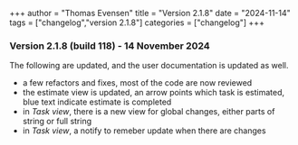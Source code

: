 +++
author = "Thomas Evensen"
title = "Version 2.1.8"
date = "2024-11-14"
tags = ["changelog","version 2.1.8"]
categories = ["changelog"]
+++

### Version 2.1.8 (build 118) - 14 November 2024

The following are updated, and the user documentation is updated as well.

- a few refactors and fixes, most of the code are now reviewed
- the estimate view is updated, an arrow points which task is estimated, blue text indicate estimate is completed
- in *Task view*, there is a new view for global changes, either parts of string or full string
- in *Task view*, a notify to remeber update when there are changes
